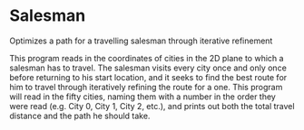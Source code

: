# Salesman
Optimizes a path for a travelling salesman through iterative refinement

This program reads in the coordinates of cities in the 2D plane to which a salesman has to travel.  The salesman visits every city once and only once before returning to his start location, and it seeks to find the best route for him to travel through iteratively refining the route for a one.  This program will read in the fifty cities, naming them with a number in the order they were read (e.g. City 0, City 1, City 2, etc.), and prints out both the total travel distance and the path he should take.
